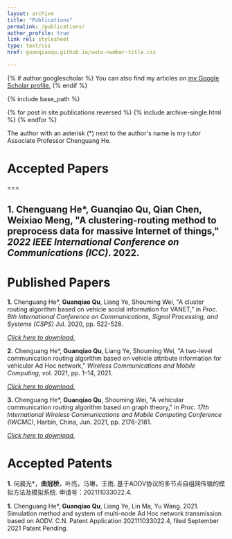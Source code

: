 ```yaml
---
layout: archive
title: "Publications"
permalink: /publications/
author_profile: true
link rel: stylesheet
type: text/css
href: guanqiaoqu.github.io/auto-number-title.css

---
```


{% if author.googlescholar %}
  You can also find my articles on <u><a href="{{author.googlescholar}}">my Google Scholar profile</a>.</u>
{% endif %}

{% include base_path %}

{% for post in site.publications reversed %}
  {% include archive-single.html %}
{% endfor %}

The author with an asterisk (\*) next to the author's name is my tutor Associate Professor Chenguang He.

# Accepted Papers 
===
## **1.** Chenguang He\*, **Guanqiao Qu**, Qian Chen, Weixiao Meng, "A clustering-routing method to preprocess data for massive Internet of things," *2022 IEEE International Conference on Communications (ICC)*. 2022. 

Published Papers 
===
**1.** Chenguang He\*, **Guanqiao Qu**, Liang Ye, Shouming Wei, "A cluster routing algorithm based on vehicle social information for VANET," in *Proc. 9th International Conference on Communications, Signal Processing, and Systems (CSPS)* Jul. 2020, pp. 522-528.

[*Click here to download.*](http://guanqiaoqu.com/files/CSPS'2020.pdf)

**2.** Chenguang He\*, **Guanqiao Qu**, Liang Ye, Shouming Wei, "A two-level communication routing algorithm based on vehicle attribute information for vehicular Ad Hoc
network," *Wireless Communications and Mobile Computing*, vol. 2021, pp. 1–14, 2021.

[*Click here to download.*](http://guanqiaoqu.com/files/WCMC.pdf)

**3.** Chenguang He\*, **Guanqiao Qu**, Shouming Wei, "A vehicular communication routing algorithm based on graph theory," in *Proc. 17th International Wireless Communications and Mobile Computing Conference (IWCMC)*, Harbin, China, Jun. 2021, pp. 2176-2181.
<!---
Proc. 17th Int. Wireless Commun. Mobile Comput. Conf. (IWCMC)
-->

[*Click here to download.*](http://guanqiaoqu.com/files/IWCMC'2021.pdf)


Accepted Patents
===
**1.** 何晨光\*，**曲冠桥**，叶亮，马琳，王雨. 基于AODV协议的多节点自组网传输的模拟方法及模拟系统. 申请号：202111033022.4.

**1.** Chenguang He\*, **Guanqiao Qu**, Liang Ye, Lin Ma, Yu Wang. 2021. Simulation method and system of multi-node Ad Hoc network transmission based on AODV. C.N. Patent Application 202111033022.4, filed September 2021 Patent Pending.
